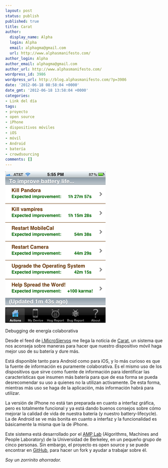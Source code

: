 ```yaml
---
layout: post
status: publish
published: true
title: Carat
author:
  display_name: Alpha
  login: Alpha
  email: alphagma@gmail.com
  url: http://www.alphasmanifesto.com/
author_login: Alpha
author_email: alphagma@gmail.com
author_url: http://www.alphasmanifesto.com/
wordpress_id: 3986
wordpress_url: http://blog.alphasmanifesto.com/?p=3986
date: '2012-06-18 08:58:04 +0000'
date_gmt: '2012-06-18 13:58:04 +0000'
categories:
- Link del día
tags:
- proyecto
- open source
- iPhone
- dispositivos móviles
- iOS
- móvil
- Android
- batería
- crowdsourcing
comments: []
---
```


![](/assets/carat.png)

Debugging de energía colaborativa

Desde el feed de <a href="http://i.microsiervos.com/gadgets/carat-app-optimizar-duracion-bateria-movil.html">i.MicroSiervos</a> me llega la noticia de <a href="http://carat.cs.berkeley.edu/">Carat</a>, un sistema que nos aconseja sobre maneras para hacer que nuestro dispositivo móvil haga mejor uso de su batería y dure más.

Está disponible tanto para Android como para iOS, y lo más curioso es que la fuente de información es puramente colaborativa. Es el mismo uso de los dispositivos que sirve como fuente de información para identificar las características que insumen más batería para que de esa forma se pueda desrecomendar su uso a quienes no la utilizan activamente. De esta forma, mientras más uso se haga de la aplicación, más información habrá para utilizar.

La versión de iPhone no está tan preparada en cuanto a interfaz gráfica, pero es totalmente funcional y ya está dando buenos consejos sobre cómo mejorar la calidad de vida de nuestra batería (y nuestro battery-lifecycle). La de Android se ve más bonita en cuanto a interfaz y la funcionalidad es básicamente la misma que la de iPhone.

Este sistema está desarrollado por el <a href="http://amplab.cs.berkeley.edu/">AMP Lab</a> (Algorithms, Machines and People Laboratory) de la Universidad de Berkeley, en un pequeño grupo de cinco personas. Sin embargo, el proyecto es open source y se puede encontrar en <a href="https://github.com/amplab/carat/">GitHub</a>, para hacer un fork y ayudar a trabajar sobre él.

_Soy un zorrinito ahorrador._
